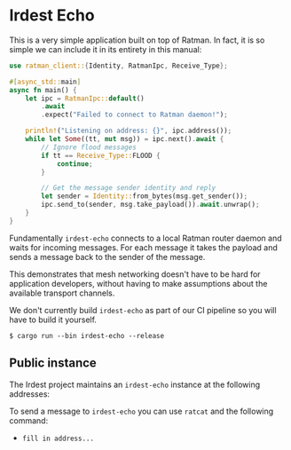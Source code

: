 # Irdest Echo

This is a very simple application built on top of Ratman.  In fact, it
is so simple we can include it in its entirety in this manual:

```rust
use ratman_client::{Identity, RatmanIpc, Receive_Type};

#[async_std::main]
async fn main() {
    let ipc = RatmanIpc::default()
        .await
        .expect("Failed to connect to Ratman daemon!");

    println!("Listening on address: {}", ipc.address());
    while let Some((tt, mut msg)) = ipc.next().await {
        // Ignore flood messages
        if tt == Receive_Type::FLOOD {
            continue;
        }

        // Get the message sender identity and reply
        let sender = Identity::from_bytes(msg.get_sender());
        ipc.send_to(sender, msg.take_payload()).await.unwrap();
    }
}
```

Fundamentally `irdest-echo` connects to a local Ratman router daemon
and waits for incoming messages.  For each message it takes the
payload and sends a message back to the sender of the message.

This demonstrates that mesh networking doesn't have to be hard for
application developers, without having to make assumptions about the
available transport channels.

We don't currently build `irdest-echo` as part of our CI pipeline so
you will have to build it yourself.

```console
$ cargo run --bin irdest-echo --release
```

## Public instance

The Irdest project maintains an `irdest-echo` instance at the
following addresses:

To send a message to `irdest-echo` you can use `ratcat` and the following command:

 - `fill in address...`
